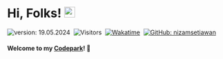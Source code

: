 # Hi, Folks! [<img src="https://media.giphy.com/media/hvRJCLFzcasrR4ia7z/giphy.gif" width="25px" height="25px">](https://nizamsetiawan.my.id/)

![version: 19.05.2024](https://img.shields.io/badge/version-19.05.2024-informational)&nbsp;
![Visitors](https://komarev.com/ghpvc/?username=nizamsetiawan&style=flat&label=visitors)&nbsp;
[![Wakatime](https://wakatime.com/badge/user/2ced7ec5-155b-498b-be8c-c237cf4936d7.svg)](https://wakatime.com/@nizam)&nbsp;
[![GitHub: nizamsetiawan](https://img.shields.io/github/followers/nizamsetiawan?label=follow&style=social)](https://github.com/nizamsetiawan)&nbsp;

#### Welcome to my [Codepark](https://fachridantm.github.io/)! 🏡
